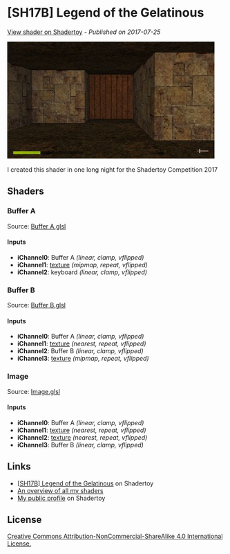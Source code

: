 ﻿# [SH17B] Legend of the Gelatinous
[View shader on Shadertoy](https://www.shadertoy.com/view/Xs2Bzy) - _Published on 2017-07-25_ 

![thumbnail](./thumbnail.jpg)


I created this shader in one long night for the Shadertoy Competition 2017


## Shaders

### Buffer A

Source: [Buffer A.glsl](./Buffer&#32;A.glsl)

#### Inputs

 * **iChannel0**: Buffer A _(linear, clamp, vflipped)_
 * **iChannel1**: [texture](https://shadertoy.com/media/a/f735bee5b64ef98879dc618b016ecf7939a5756040c2cde21ccb15e69a6e1cfb.png) _(mipmap, repeat, vflipped)_
 * **iChannel2**: keyboard _(linear, clamp, vflipped)_

### Buffer B

Source: [Buffer B.glsl](./Buffer&#32;B.glsl)

#### Inputs

 * **iChannel0**: Buffer A _(linear, clamp, vflipped)_
 * **iChannel1**: [texture](https://shadertoy.com/media/a/79520a3d3a0f4d3caa440802ef4362e99d54e12b1392973e4ea321840970a88a.jpg) _(nearest, repeat, vflipped)_
 * **iChannel2**: Buffer B _(linear, clamp, vflipped)_
 * **iChannel3**: [texture](https://shadertoy.com/media/a/08b42b43ae9d3c0605da11d0eac86618ea888e62cdd9518ee8b9097488b31560.png) _(mipmap, repeat, vflipped)_

### Image

Source: [Image.glsl](./Image.glsl)

#### Inputs

 * **iChannel0**: Buffer A _(linear, clamp, vflipped)_
 * **iChannel1**: [texture](https://shadertoy.com/media/a/79520a3d3a0f4d3caa440802ef4362e99d54e12b1392973e4ea321840970a88a.jpg) _(nearest, repeat, vflipped)_
 * **iChannel2**: [texture](https://shadertoy.com/media/a/10eb4fe0ac8a7dc348a2cc282ca5df1759ab8bf680117e4047728100969e7b43.jpg) _(nearest, repeat, vflipped)_
 * **iChannel3**: Buffer B _(linear, clamp, vflipped)_

## Links
* [[SH17B] Legend of the Gelatinous](https://www.shadertoy.com/view/Xs2Bzy) on Shadertoy
* [An overview of all my shaders](https://reindernijhoff.net/shadertoy/)
* [My public profile](https://www.shadertoy.com/user/reinder) on Shadertoy

## License

[Creative Commons Attribution-NonCommercial-ShareAlike 4.0 International License.](https://creativecommons.org/licenses/by-nc-sa/4.0/)
